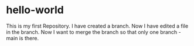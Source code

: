 # hello-world
This is my first Repository. I have created a branch. Now I have edited a file in the branch. Now I want to merge the branch so that only one branch - main is there. 
